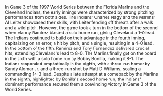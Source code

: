 In Game 3 of the 1997 World Series between the Florida Marlins and the Cleveland Indians, the early innings were
characterized by strong pitching performances from both sides. The Indians' Charles Nagy and the Marlins' Al Leiter
showcased their skills, with Leiter fending off threats after a walk and a wild pitch. However, the game took a
turn in the bottom of the second when Manny Ramirez blasted a solo home run, giving Cleveland a 1-0 lead. The
Indians continued to build on their advantage in the fourth inning, capitalizing on an error, a hit by pitch, and a
single, resulting in a 4-0 lead. In the bottom of the fifth, Ramirez and Tony Fernandez delivered crucial hits,
extending Cleveland's lead to 8-0. The Marlins finally got on the board in the sixth with a solo home run by Bobby
Bonilla, making it 8-1. The Indians responded emphatically in the eighth, with a three-run homer by Sandy Alomar
Jr. and a three-run shot by Matt D Williams, sealing a commanding 14-3 lead. Despite a late attempt at a comeback
by the Marlins in the eighth, highlighted by Bonilla's second home run, the Indians' dominant performance secured
them a convincing victory in Game 3 of the World Series.

